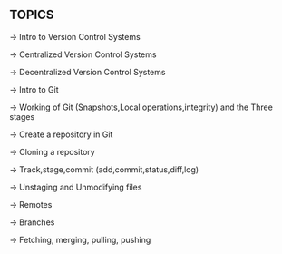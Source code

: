 TOPICS
------

-> Intro to Version Control Systems

-> Centralized Version Control Systems

-> Decentralized Version Control Systems

-> Intro to Git

-> Working of Git (Snapshots,Local operations,integrity) and the Three stages

-> Create a repository in Git

-> Cloning a repository

-> Track,stage,commit (add,commit,status,diff,log)

-> Unstaging and Unmodifying files

-> Remotes 

-> Branches

-> Fetching, merging, pulling, pushing
